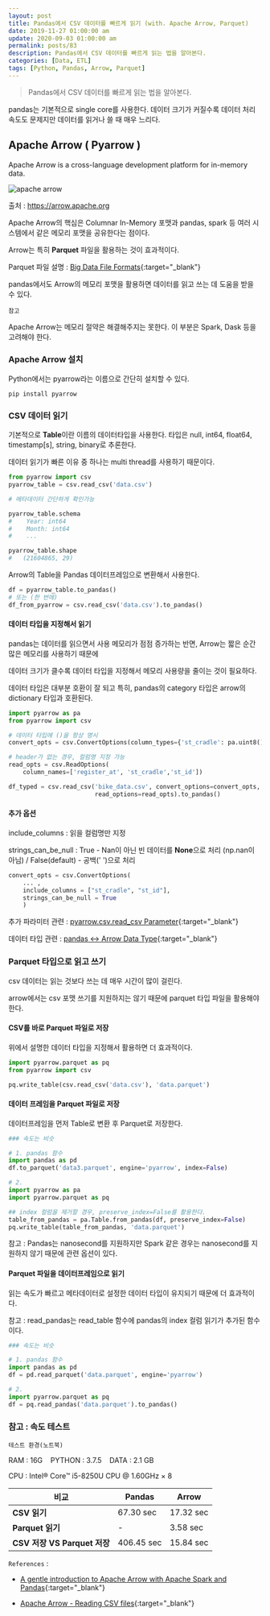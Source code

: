 ```yaml
---
layout: post
title: Pandas에서 CSV 데이터를 빠르게 읽기 (with. Apache Arrow, Parquet)
date: 2019-11-27 01:00:00 am
update: 2020-09-03 01:00:00 am
permalink: posts/83
description: Pandas에서 CSV 데이터를 빠르게 읽는 법을 알아본다.
categories: [Data, ETL]
tags: [Python, Pandas, Arrow, Parquet]
---
```


> Pandas에서 CSV 데이터를 빠르게 읽는 법을 알아본다.

pandas는 기본적으로 single core를 사용한다. 데이터 크기가 커질수록 데이터 처리 속도도 문제지만 데이터를 읽거나 쓸 때 매우 느리다.

## Apache Arrow ( Pyarrow )

Apache Arrow is a cross-language development platform for in-memory data.

![apache arrow]({{site.baseurl}}/assets/img/tech/arrow.png)

출처 : https://arrow.apache.org

Apache Arrow의 핵심은 Columnar In-Memory 포맷과 pandas, spark 등 여러 시스템에서 같은 메모리 포맷을 공유한다는 점이다.

Arrow는 특히 **Parquet** 파일을 활용하는 것이 효과적이다.

Parquet 파일 설명 : [Big Data File Formats](https://blog.clairvoyantsoft.com/big-data-file-formats-3fb659903271){:target="_blank"}

pandas에서도 Arrow의 메모리 포맷을 활용하면 데이터를 읽고 쓰는 데 도움을 받을 수 있다.

    참고

Apache Arrow는 메모리 절약은 해결해주지는 못한다. 이 부분은 Spark, Dask 등을 고려해야 한다.

### Apache Arrow 설치

Python에서는 pyarrow라는 이름으로 간단히 설치할 수 있다.

```
pip install pyarrow
```

### CSV 데이터 읽기

기본적으로 **Table**이란 이름의 데이터타입을 사용한다. 타입은 null, int64, float64, timestamp[s], string, binary로 추론한다.

데이터 읽기가 빠른 이유 중 하나는 multi thread를 사용하기 때문이다.

``` python
from pyarrow import csv
pyarrow_table = csv.read_csv('data.csv')

# 메타데이터 간단하게 확인가능

pyarrow_table.schema
#    Year: int64
#    Month: int64
#    ...

pyarrow_table.shape
#   (21604865, 29)
```

Arrow의 Table을 Pandas 데이터프레임으로 변환해서 사용한다.

``` python
df = pyarrow_table.to_pandas()
# 또는 (한 번에)
df_from_pyarrow = csv.read_csv('data.csv').to_pandas()
```

#### 데이터 타입을 지정해서 읽기

pandas는 데이터를 읽으면서 사용 메모리가 점점 증가하는 반면, Arrow는 짧은 순간 많은 메모리를 사용하기 때문에 

데이터 크기가 클수록 데이터 타입을 지정해서 메모리 사용량을 줄이는 것이 필요하다.

데이터 타입은 대부분 호환이 잘 되고 특히, pandas의 category 타입은 arrow의 dictionary 타입과 호환된다.

``` python
import pyarrow as pa
from pyarrow import csv

# 데이터 타입에 ()을 항상 명시
convert_opts = csv.ConvertOptions(column_types={'st_cradle': pa.uint8(), 'st_id': pa.uint16()})

# header가 없는 경우, 컬럼명 지정 가능
read_opts = csv.ReadOptions(
    column_names=['register_at', 'st_cradle','st_id'])

df_typed = csv.read_csv('bike_data.csv', convert_options=convert_opts, 
                        read_options=read_opts).to_pandas()
```

#### 추가 옵션

include_columns : 읽을 컬럼명만 지정

strings_can_be_null : True -  Nan이 아닌 빈 데이터를 **None**으로 처리 (np.nan이 아님) / False(default) - 공백(' ')으로 처리

``` python
convert_opts = csv.ConvertOptions(
    ... ,
    include_columns = ["st_cradle", "st_id"],
    strings_can_be_null = True
    )
```


추가 파라미터 관련 : [pyarrow.csv.read_csv Parameter](https://arrow.apache.org/docs/python/generated/pyarrow.csv.read_csv.html){:target="_blank"}

데이터 타입 관련 : [pandas <-> Arrow Data Type](https://arrow.apache.org/docs/python/pandas.html#type-differences){:target="_blank"}

### Parquet 타입으로 읽고 쓰기

csv 데이터는 읽는 것보다 쓰는 데 매우 시간이 많이 걸린다. 

arrow에서는 csv 포맷 쓰기를 지원하지는 않기 때문에 parquet 타입 파일을 활용해야 한다.

#### CSV를 바로 Parquet 파일로 저장

위에서 설명한 데이터 타입을 지정해서 활용하면 더 효과적이다.

``` python
import pyarrow.parquet as pq
from pyarrow import csv

pq.write_table(csv.read_csv('data.csv'), 'data.parquet')
```

#### 데이터 프레임을 Parquet 파일로 저장

데이터프레임을 먼저 Table로 변환 후 Parquet로 저장한다.

``` python
### 속도는 비슷

# 1. pandas 함수
import pandas as pd
df.to_parquet('data3.parquet', engine='pyarrow', index=False)

# 2. 
import pyarrow as pa
import pyarrow.parquet as pq

## index 컬럼을 제거할 경우, preserve_index=False를 활용한다.
table_from_pandas = pa.Table.from_pandas(df, preserve_index=False)
pq.write_table(table_from_pandas, 'data.parquet')
```

참고 : Pandas는 nanosecond를 지원하지만 Spark 같은 경우는 nanosecond를 지원하지 않기 때문에 관련 옵션이 있다.

#### Parquet 파일을 데이터프레임으로 읽기

읽는 속도가 빠르고 메타데이터로 설정한 데이터 타입이 유지되기 때문에 더 효과적이다.

참고 : read_pandas는 read_table 함수에 pandas의 index 컬럼 읽기가 추가된 함수이다. 

``` python
### 속도는 비슷

# 1. pandas 함수
import pandas as pd
df = pd.read_parquet('data.parquet', engine='pyarrow')

# 2.
import pyarrow.parquet as pq
df = pq.read_pandas('data.parquet').to_pandas()
```

### 참고 : 속도 테스트

    테스트 환경(노트북)
    
RAM : 16G &nbsp;&nbsp; PYTHON : 3.7.5 &nbsp;&nbsp; DATA : 2.1 GB

CPU : Intel® Core™ i5-8250U CPU @ 1.60GHz × 8


| 비교 | Pandas | Arrow |
|-----|-------|--------|
|**CSV 읽기**|67.30 sec|17.32 sec|
|**Parquet 읽기**|-|3.58 sec|
|**CSV 저장 VS Parquet 저장**|406.45 sec|15.84 sec|


`References` : 

* [A gentle introduction to Apache Arrow with Apache Spark and Pandas](https://towardsdatascience.com/a-gentle-introduction-to-apache-arrow-with-apache-spark-and-pandas-bb19ffe0ddae){:target="_blank"}

* [Apache Arrow - Reading CSV files](https://arrow.apache.org/docs/python/csv.html){:target="_blank"}